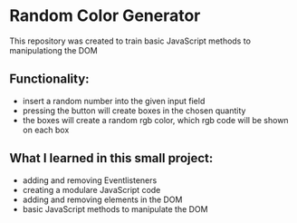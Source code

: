 # Random Color Generator

This repository was created to train basic JavaScript methods to manipulationg the DOM

## Functionality:
- insert a random number into the given input field
- pressing the button will create boxes in the chosen quantity
- the boxes will create a random rgb color, which rgb code will be shown on each box

## What I learned in this small project:
- adding and removing Eventlisteners
- creating a modulare JavaScript code
- adding and removing elements in the DOM
- basic JavaScript methods to manipulate the DOM